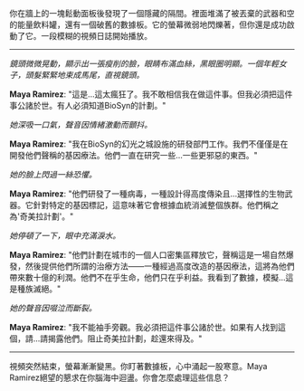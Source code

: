 你在牆上的一塊鬆動面板後發現了一個隱藏的隔間。裡面堆滿了被丟棄的武器和空的能量飲料罐，還有一個破舊的數據板。它的螢幕微弱地閃爍著，但你還是成功啟動了它。一段模糊的視頻日誌開始播放。

---

_鏡頭微微晃動，顯示出一張瘦削的臉，眼睛布滿血絲，黑眼圈明顯。一個年輕女子，頭髮緊緊地束成馬尾，直視鏡頭。_

**Maya Ramirez**: "這是...這太瘋狂了。我不敢相信我在做這件事。但我必須把這件事公諸於世。有人必須知道BioSyn的計劃。"

_她深吸一口氣，聲音因情緒激動而顫抖。_

**Maya Ramirez**: "我在BioSyn的幻光之城設施的研發部門工作。我們不僅僅是在開發他們聲稱的基因療法。他們一直在研究一些...一些更邪惡的東西。"

_她的臉上閃過一絲恐懼。_

**Maya Ramirez**: "他們研發了一種病毒，一種設計得高度傳染且...選擇性的生物武器。它針對特定的基因標記，這意味著它會根據血統消滅整個族群。他們稱之為'奇美拉計劃'。"

_她停頓了一下，眼中充滿淚水。_

**Maya Ramirez**: "他們計劃在城市的一個人口密集區釋放它，聲稱這是一場自然爆發，然後提供他們所謂的治療方法——一種經過高度改造的基因療法，這將為他們帶來數十億的利潤。他們不在乎生命，他們只在乎利益。我看到了數據，模擬...這是種族滅絕。"

_她的聲音因啜泣而斷裂。_

**Maya Ramirez**: "我不能袖手旁觀。我必須把這件事公諸於世。如果有人找到這個，請...請揭露他們。阻止奇美拉計劃，趁還來得及。"

---

視頻突然結束，螢幕漸漸變黑。你盯著數據板，心中涌起一股寒意。Maya Ramirez絕望的懇求在你腦海中迴盪。你會怎麼處理這些信息？
